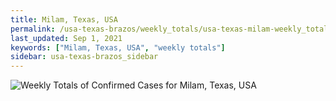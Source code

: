 ```yaml
---
title: Milam, Texas, USA
permalink: /usa-texas-brazos/weekly_totals/usa-texas-milam-weekly_totals.html
last_updated: Sep 1, 2021
keywords: ["Milam, Texas, USA", "weekly totals"]
sidebar: usa-texas-brazos_sidebar
---
```


![Weekly Totals of Confirmed Cases for Milam, Texas, USA](/covid_tracker/images/graphs/usa-texas-milam-weekly_totals_graph.png)
